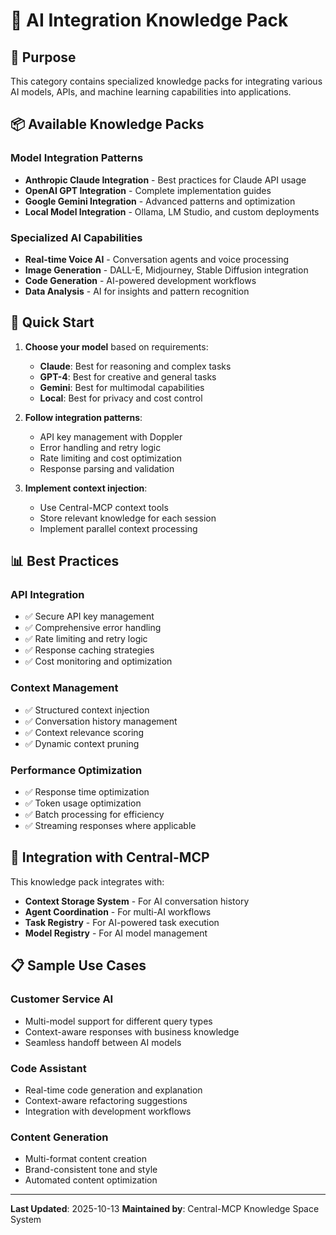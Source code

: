 # 🤖 AI Integration Knowledge Pack

## 🎯 Purpose

This category contains specialized knowledge packs for integrating various AI models, APIs, and machine learning capabilities into applications.

## 📦 Available Knowledge Packs

### **Model Integration Patterns**
- **Anthropic Claude Integration** - Best practices for Claude API usage
- **OpenAI GPT Integration** - Complete implementation guides
- **Google Gemini Integration** - Advanced patterns and optimization
- **Local Model Integration** - Ollama, LM Studio, and custom deployments

### **Specialized AI Capabilities**
- **Real-time Voice AI** - Conversation agents and voice processing
- **Image Generation** - DALL-E, Midjourney, Stable Diffusion integration
- **Code Generation** - AI-powered development workflows
- **Data Analysis** - AI for insights and pattern recognition

## 🚀 Quick Start

1. **Choose your model** based on requirements:
   - **Claude**: Best for reasoning and complex tasks
   - **GPT-4**: Best for creative and general tasks
   - **Gemini**: Best for multimodal capabilities
   - **Local**: Best for privacy and cost control

2. **Follow integration patterns**:
   - API key management with Doppler
   - Error handling and retry logic
   - Rate limiting and cost optimization
   - Response parsing and validation

3. **Implement context injection**:
   - Use Central-MCP context tools
   - Store relevant knowledge for each session
   - Implement parallel context processing

## 📊 Best Practices

### **API Integration**
- ✅ Secure API key management
- ✅ Comprehensive error handling
- ✅ Rate limiting and retry logic
- ✅ Response caching strategies
- ✅ Cost monitoring and optimization

### **Context Management**
- ✅ Structured context injection
- ✅ Conversation history management
- ✅ Context relevance scoring
- ✅ Dynamic context pruning

### **Performance Optimization**
- ✅ Response time optimization
- ✅ Token usage optimization
- ✅ Batch processing for efficiency
- ✅ Streaming responses where applicable

## 🔗 Integration with Central-MCP

This knowledge pack integrates with:
- **Context Storage System** - For AI conversation history
- **Agent Coordination** - For multi-AI workflows
- **Task Registry** - For AI-powered task execution
- **Model Registry** - For AI model management

## 📋 Sample Use Cases

### **Customer Service AI**
- Multi-model support for different query types
- Context-aware responses with business knowledge
- Seamless handoff between AI models

### **Code Assistant**
- Real-time code generation and explanation
- Context-aware refactoring suggestions
- Integration with development workflows

### **Content Generation**
- Multi-format content creation
- Brand-consistent tone and style
- Automated content optimization

---

**Last Updated**: 2025-10-13
**Maintained by**: Central-MCP Knowledge Space System